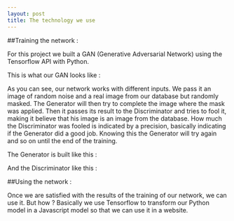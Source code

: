 ```yaml
---
layout: post
title: The technology we use
---
```


##Training the network : 

<p>For this project we built a GAN (Generative Adversarial Network) using the Tensorflow API with Python. </p>
<p>This is what our GAN looks like : </p>

<p>As you can see, our network works with different inputs. We pass it an image of random noise and a real image from our database but randomly masked. 
The Generator will then try to complete the image where the mask was applied. 
Then it passes its result to the Discriminator and tries to fool it, making it believe that his image is an image from the database. 
How much the Discriminator was fooled is indicated by a precision, basically indicating if the Generator did a good job. 
Knowing this the Generator will try again and so on until the end of the training.</p>

<p>The Generator is built like this :</p>

<p>And the Discriminator like this :</p>

##Using the network : 

<p>Once we are satisfied with the results of the training of our network, we can use it. But how ?
Basically we use Tensorflow to transform our Python model in a Javascript model so that we can use it in a website. </p>

